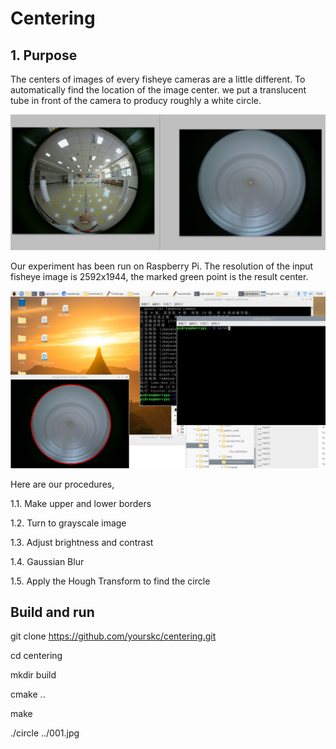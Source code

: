 # Centering

## 1. Purpose

The centers of images of every fisheye cameras are a little different. To automatically find 
the location of the image center. we put a translucent tube in front of the camera to producy 
roughly a white circle.

![alt text](screen1.png "screen1")

Our experiment has been run on Raspberry Pi. The resolution of the input fisheye image is 
2592x1944, the marked green point is the result center. 

![alt text](screen2.png "screen2")


Here are our procedures,

1.1. Make upper and lower borders

1.2. Turn to grayscale image

1.3. Adjust brightness and contrast

1.4. Gaussian Blur

1.5. Apply the Hough Transform to find the circle

## Build and run

  git clone https://github.com/yourskc/centering.git
  
  cd centering
  
  mkdir build
  
  cmake ..
  
  make 
  
  ./circle ../001.jpg







